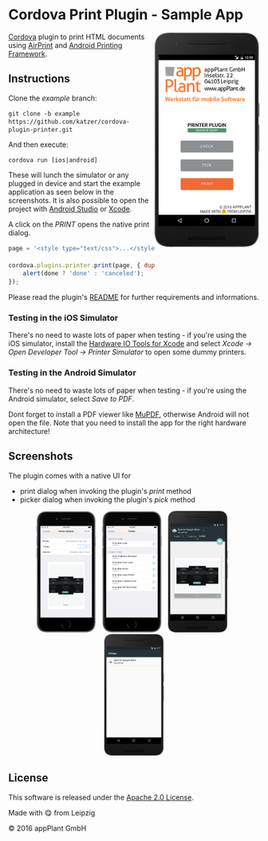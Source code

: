 
Cordova Print Plugin - Sample App
=================================

<img height="430px" align="right" src="images/overview.png">

[Cordova][cordova] plugin to print HTML documents using [AirPrint][AirPrint] and [Android Printing Framework][APF].

## Instructions
Clone the _example_ branch:

    git clone -b example https://github.com/katzer/cordova-plugin-printer.git

And then execute:

    cordova run [ios|android]

These will lunch the simulator or any plugged in device and start the example application as seen below in the screenshots. It is also possible to open the project with [Android Studio][studio] or [Xcode][xcode].

A click on the _PRINT_ opens the native print dialog.

```javascript
page = '<style type="text/css">...</style><body>...</body>';

cordova.plugins.printer.print(page, { duplex: 'short' }, function (done) {
    alert(done ? 'done' : 'canceled');
});
```

Please read the plugin's [README][readme] for further requirements and informations.


### Testing in the iOS Simulator
There's no need to waste lots of paper when testing - if you're using the iOS simulator, install the [Hardware IO Tools for Xcode][xcode_io_tools] and select _Xcode -> Open Developer Tool -> Printer Simulator_ to open some dummy printers.


### Testing in the Android Simulator
There's no need to waste lots of paper when testing - if you're using the Android simulator, select _Save to PDF_.

Dont forget to install a PDF viewer like [MuPDF][mupdf], otherwise Android will not open the file. Note that you need to install the app for the right hardware architecture!

## Screenshots
The plugin comes with a native UI for
 - print dialog when invoking the plugin's _print_ method
 - picker dialog when invoking the plugin's _pick_ method

<p align="center">
    <img width="23.8%" src="images/print-ios.png"></img>
    &nbsp;
    <img width="23.8%" src="images/pick-ios.png"></img>
    &nbsp;
    <img width="23.8%" src="images/print-android.png"></img>
    &nbsp;
    <img width="23.8%" src="images/pick-android.png"></img>
</p>


## License

This software is released under the [Apache 2.0 License][apache2_license].

Made with :yum: from Leipzig

© 2016 appPlant GmbH


[cordova]: https://cordova.apache.org
[APF]: http://www.techotopia.com/index.php/Printing_with_the_Android_Printing_Framework
[AirPrint]: http://support.apple.com/kb/ht4356
[readme]: https://github.com/katzer/cordova-plugin-printer/blob/master/README.md
[studio]: https://developer.android.com/sdk/installing/studio.html
[xcode]: https://developer.apple.com/xcode/
[xcode_io_tools]: http://justabeech.com/2015/01/12/hardware-io-tools-for-xcode/
[mupdf]: http://www.mupdf.com
[apache2_license]: http://opensource.org/licenses/Apache-2.0
